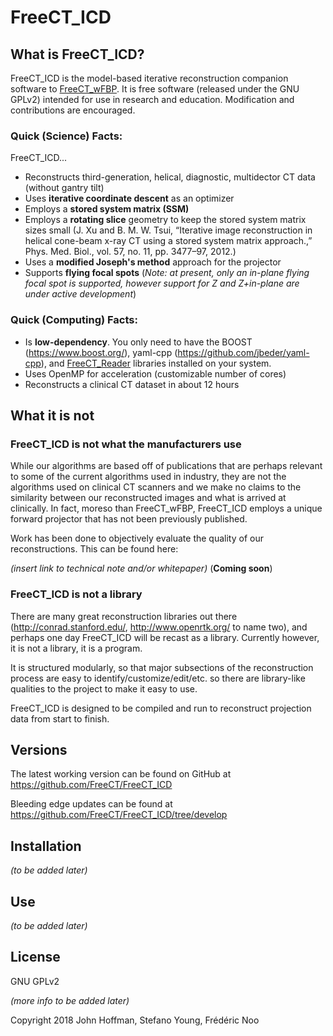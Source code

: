 # FreeCT_ICD

## What is FreeCT_ICD?

FreeCT\_ICD is the model-based iterative reconstruction companion software to [FreeCT\_wFBP](https://github.com/FreeCT/FreeCT_wFBP).  It is free software (released under the GNU GPLv2) intended for use in research and education.  Modification and contributions are encouraged.

### Quick (Science) Facts:

FreeCT_ICD...

* Reconstructs third-generation, helical, diagnostic, multidector CT data (without gantry tilt)
* Uses **iterative coordinate descent** as an optimizer
* Employs a **stored system matrix (SSM)** 
* Employs a **rotating slice** geometry to keep the stored system matrix sizes small (J. Xu and B. M. W. Tsui, “Iterative image reconstruction in helical cone-beam x-ray CT using a stored system matrix approach.,” Phys. Med. Biol., vol. 57, no. 11, pp. 3477–97, 2012.)
* Uses a **modified Joseph's method** approach for the projector
* Supports **flying focal spots** (*Note: at present, only an in-plane flying focal spot is supported, however support for Z and Z+in-plane are under active development*)

### Quick (Computing) Facts:

* Is **low-dependency**.  You only need to have the BOOST (https://www.boost.org/), yaml-cpp (https://github.com/jbeder/yaml-cpp), and [FreeCT_Reader](https://github.com/FreeCT/FreeCT_Reader) libraries installed on your system.
* Uses OpenMP for acceleration (customizable number of cores)
* Reconstructs a clinical CT dataset in about 12 hours

## What it is not

### FreeCT_ICD is not what the manufacturers use

While our algorithms are based off of publications that are perhaps relevant to some of the current algorithms used in industry, they are not the algorithms used on clinical CT scanners and we make no claims to the similarity between our reconstructed images and what is arrived at clinically. In fact, moreso than FreeCT\_wFBP, FreeCT\_ICD employs a unique forward projector that has not been previously published.

Work has been done to objectively evaluate the quality of our reconstructions.  This can be found here:

*(insert link to technical note and/or whitepaper)* (**Coming soon**)

### FreeCT_ICD is not a library

There are many great reconstruction libraries out there (http://conrad.stanford.edu/, http://www.openrtk.org/ to name two), and perhaps one day FreeCT_ICD will be recast as a library.  Currently however, it is not a library, it is a program.

It is structured modularly, so that major subsections of the reconstruction process are easy to identify/customize/edit/etc. so there are library-like qualities to the project to make it easy to use.

FreeCT_ICD is designed to be compiled and run to reconstruct projection data from start to finish.

## Versions

The latest working version can be found on GitHub at https://github.com/FreeCT/FreeCT_ICD

Bleeding edge updates can be found at https://github.com/FreeCT/FreeCT_ICD/tree/develop

## Installation

*(to be added later)*

## Use

*(to be added later)*

## License

GNU GPLv2

*(more info to be added later)*

Copyright 2018 John Hoffman, Stefano Young, Frédéric Noo
